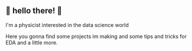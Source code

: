## 👀 hello there! 👀 

I'm a physicist interested in the data science world

Here you gonna find some projects im making and some tips and tricks for EDA and a little more.

<!---
NavarroRamon/NavarroRamon is a ✨ special ✨ repository because its `README.md` (this file) appears on your GitHub profile.
You can click the Preview link to take a look at your changes.
--->
